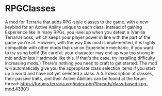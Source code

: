 # RPGClasses
A mod for Terraria that adds RPG-style classes to the game, with a new keybind for an Active Ability unique to each class.
Instead of gaining Experience like in many RPGs, you level up when you defeat a (Vanilla Terraria) boss, which keeps your player power in line with the part of the game you're at.
However, with the way this mod is implemented, it is highly compatible with other mods that use an Experience mechanic, if you want to try using both! (Be careful; your character may end up way too strong in mid and/or late Hardmode like this. If that's the case, try installing difficulty increasing mods.)
There's nothing you need to craft to get started. The mod will automatically give you the appropriate class selection items if you start up a world and have not yet selected a class.
A full description of classes, their passive traits, and their Active Abilities can be found at the forum thread: https://forums.terraria.org/index.php?threads/class-based-rpg-mod.43901/
